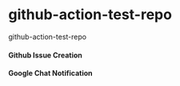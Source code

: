 # github-action-test-repo

github-action-test-repo

#### Github Issue Creation 

#### Google Chat Notification 
